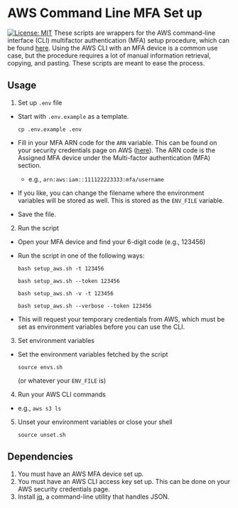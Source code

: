 # AWS Command Line MFA Set up
[![License: MIT](https://img.shields.io/badge/License-MIT-yellow.svg)](https://opensource.org/licenses/MIT)
These scripts are wrappers for the AWS command-line interface (CLI) multifactor authentication (MFA) setup procedure, which can be found [here](https://aws.amazon.com/premiumsupport/knowledge-center/authenticate-mfa-cli/). Using the AWS CLI with an MFA device is a common use case, but the procedure requires a lot of manual information retrieval, copying, and pasting. These scripts are meant to ease the process. 

## Usage

1. Set up `.env` file
  - Start with `.env.example` as a template.
  
    `cp .env.example .env`
  - Fill in your MFA ARN code for the `ARN` variable. This can be found on your security credentials page on AWS ([here](https://console.aws.amazon.com/iam/home?#/security_credentials)). The ARN code is the Assigned MFA device under the Multi-factor authentication (MFA) section.
    - e.g., `arn:aws:iam::111122223333:mfa/username`
  - If you like, you can change the filename where the environment variables will be stored as well. This is stored as the `ENV_FILE` variable.
  - Save the file.

2. Run the script
  - Open your MFA device and find your 6-digit code (e.g., 123456)
  - Run the script in one of the following ways:

    `bash setup_aws.sh -t 123456`

    `bash setup_aws.sh --token 123456`

    `bash setup_aws.sh -v -t 123456`

    `bash setup_aws.sh --verbose --token 123456`

  - This will request your temporary credentials from AWS, which must be set as environment variables before you can use the CLI.

3. Set environment variables
  - Set the environment variables fetched by the script

    `source envs.sh`
    
    (or whatever your `ENV_FILE` is) 

4. Run your AWS CLI commands
  - e.g., `aws s3 ls` 

5. Unset your environment variables or close your shell

    `source unset.sh`

## Dependencies

1. You must have an AWS MFA device set up. 
2. You must have an AWS CLI access key set up. This can be done on your AWS security credentials page.
3. Install [jq](https://stedolan.github.io/jq/download/), a command-line utility that handles JSON.
